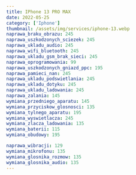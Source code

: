 ```yaml
---
title: IPhone 13 PRO MAX
date: 2022-05-25
category: ['Iphone']
thumbnail: /assets/img/services/iphone-13.webp
naprawa_braku_obrazu: 245
naprawa_uszkodzonych_sciezek: 245
naprawa_ukladu_audio: 245
naprawa_wifi_bluetooth: 245
naprawa_ukladu_gsm_brak_sieci: 245
naprawa_oprogramowania: 99
naprawa_uszkodzonych_gniazd_ppc: 195
naprawa_pamieci_nan: 245
naprawa_ukladu_podswietlania: 245
naprawa_ukladu_dotyku: 245
naprawa_ukladu_ladowania: 245
naprawa_zalania: 145
wymiana_przedniego_aparatu: 145
wymiana_przyciskow_glosnosci: 135
wymiana_tylnego_aparatu: 195
wymiana_wyswietlacza: 245
wymiana_zlacza_ladowania: 135 
wymiana_baterii: 115
wymiana_obudowy: 195

naprawa_wibracji: 129
wymiana_mikrofonu: 135
wymiana_glosnika_rozmow: 135
wymiana_glosnika_audio: 135
---
```

